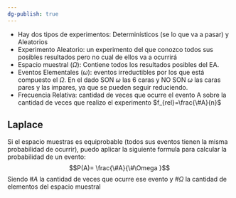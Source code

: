 ```yaml
---
dg-publish: true
---
```

- Hay dos tipos de experimentos: Determinísticos (se lo que va a pasar) y Aleatorios
- Experimento Aleatorio: un experimento del que conozco todos sus posibles resultados pero no cual de ellos va a ocurrirá
- Espacio muestral ($\Omega$): Contiene todos los resultados posibles del EA.
- Eventos Elementales ($\omega$): eventos irreductibles por los que está compuesto el $\Omega$. En el dado SON $\omega$ las 6 caras y NO SON $\omega$ las caras pares y las impares, ya que se pueden seguir reduciendo.
- Frecuencia Relativa: cantidad de veces que ocurre el evento A sobre la cantidad de veces que realizo el experimento $f_{rel}=\frac{\#A}{n}$


## Laplace
Si el espacio muestras es equiprobable (todos sus eventos tienen la misma probabilidad de ocurrir), puedo aplicar la siguiente formula para calcular la probabilidad de un evento:
$$P(A)= \frac{\#A}{\#\Omega
}$$
Siendo $\#A$ la cantidad de veces que ocurre ese evento y $\# \Omega$ la cantidad de elementos del espacio muestral